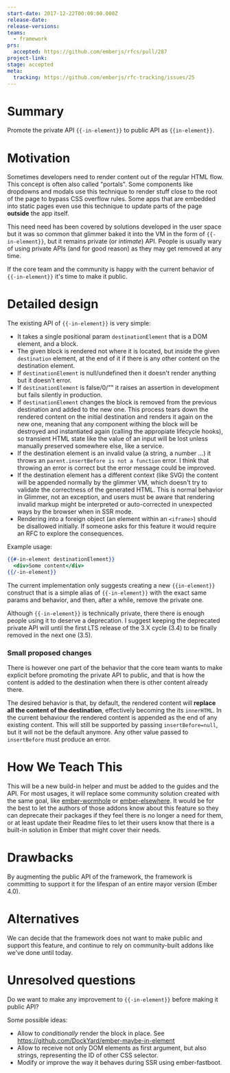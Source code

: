 ```yaml
---
start-date: 2017-12-22T00:00:00.000Z
release-date:
release-versions: 
teams: 
  - framework
prs:
  accepted: https://github.com/emberjs/rfcs/pull/287
project-link: 
stage: accepted
meta:
  tracking: https://github.com/emberjs/rfc-tracking/issues/25
---
```


# Summary

Promote the private API `{{-in-element}}` to public API as `{{in-element}}`.

# Motivation

Sometimes developers need to render content out of the regular HTML flow. This concept is often also
called "portals". Some components like dropdowns and modals use this technique to render stuff close
to the root of the page to bypass CSS overflow rules. Some apps that are embedded into static pages
even use this technique to update parts of the page **outside** the app itself.

This need need has been covered by solutions developed in the user space but it was so common that
glimmer baked it into the VM in the form of `{{-in-element}}`, but it remains private (or _intimate_) API.
People is usually wary of using private APIs (and for good reason) as they may get removed at any time.

If the core team and the community is happy with the current behavior of `{{-in-element}}` it's
time to make it public.

# Detailed design

The existing API of `{{-in-element}}` is very simple:

* It takes a single positional param `destinationElement` that is a DOM element, and a block.
* The given block is rendered not where it is located, but inside the given `destination` element, at
the end of it if there is any other content on the destination element.
* If `destinationElement` is null/undefined then it doesn't render anything but it doesn't error.
* If `destinationElement` is false/0/"" it raises an assertion in development but fails silently in production.
* If `destinationElement` changes the block is removed from the previous destination and added to the new one. This
process tears down the rendered content on the initial destination and renders it again on the new one, meaning
that any component withing the block will be destroyed and instantiated again (calling the appropiate lifecycle hooks),
so transient HTML state like the value of an input will be lost unless manually preserved somewhere else, like a service.
* If the destination element is an invalid value (a string, a number ...) it throws an `parent.insertBefore is not a function` error. I think
that throwing an error is correct but the error message could be improved.
* If the destination element has a different context (like SVG) the content will be appended normally by the glimmer VM,
which doesn't try to validate the correctness of the generated HTML. This is normal behavior in Glimmer, not
an exception, and users must be aware that rendering invalid markup might be interpreted or auto-corrected in
unexpected ways by the browser when in SSR mode.
* Rendering into a foreign object (an element within an `<iframe>`) should be disallowed initially. If someone
asks for this feature it would require an RFC to explore the consequences.

Example usage:

```hbs
{{#-in-element destinationElement}}
  <div>Some content</div>
{{/-in-element}}
```

The current implementation only suggests creating a new `{{in-element}}` construct that is a simple
alias of `{{-in-element}}` with the exact same params and behavior, and then, after a while, remove
the private one.

Although `{{-in-element}}` is technically private, there there is enough people using it to deserve
a deprecation. I suggest keeping the deprecated private API will until the first LTS release of the
3.X cycle (3.4) to be finally removed in the next one (3.5).

### Small proposed changes

There is however one part of the behavior that the core team wants to make explicit before promoting
the private API to public, and that is how the content is added to the destination when there is other
content already there.

The desired behavior is that, by default, the rendered content will **replace all the content of the destination**,
effectively becoming the its `innerHTML`.
In the current behaviour the rendered content is appended as the end of any existing content. This will still
be supported by passing `insertBefore=null`, but it will not be the default anymore.
Any other value passed to `insertBefore` must produce an error.


# How We Teach This

This will be a new build-in helper and must be added to the guides and the API.
For most usages, it will replace some community solution created with the same goal, like
[ember-wormhole](https://github.com/yapplabs/ember-wormhole) or [ember-elsewhere](https://github.com/ef4/ember-elsewhere).
It would be for the best to let the authors of those addons know about this feature so they can
deprecate their packages if they feel there is no longer a need for them, or at least update their
Readme files to let their users know that there is a built-in solution in Ember that might cover
their needs.

# Drawbacks

By augmenting the public API of the framework, the framework is committing to support it for the lifespan
of an entire mayor version (Ember 4.0).

# Alternatives

We can decide that the framework does not want to make public and support this feature, and continue
to rely on community-built addons like we've done until today.

# Unresolved questions

Do we want to make any improvement to `{{-in-element}}` before making it public API?

Some possible ideas:
- Allow to _conditionally_ render the block in place. See https://github.com/DockYard/ember-maybe-in-element
- Allow to receive not only DOM elements as first argument, but also strings, representing the ID of
  other CSS selector.
- Modify or improve the way it behaves during SSR using ember-fastboot.
